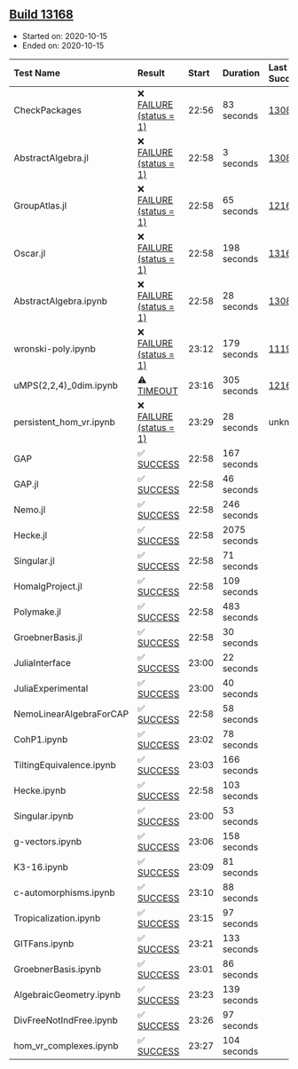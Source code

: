 ## [Build 13168](https://oscarci.mathematik.uni-kl.de/job/oscar/13168/)

* Started on: 2020-10-15
* Ended on: 2020-10-15

| Test Name    | Result | Start | Duration | Last Success | First Failure |
|:-------------|:-------|:------|:---------|:-------------|:--------------|
| CheckPackages | ❌ [FAILURE (status = 1)](https://oscarci.mathematik.uni-kl.de/job/oscar/13168/artifact/logs/build-13168/CheckPackages.log) | 22:56 | 83 seconds | [13085](https://oscarci.mathematik.uni-kl.de/job/oscar/13085/) | [13086](https://oscarci.mathematik.uni-kl.de/job/oscar/13086/) |
| AbstractAlgebra.jl | ❌ [FAILURE (status = 1)](https://oscarci.mathematik.uni-kl.de/job/oscar/13168/artifact/logs/build-13168/AbstractAlgebra.jl.log) | 22:58 | 3 seconds | [13085](https://oscarci.mathematik.uni-kl.de/job/oscar/13085/) | [13086](https://oscarci.mathematik.uni-kl.de/job/oscar/13086/) |
| GroupAtlas.jl | ❌ [FAILURE (status = 1)](https://oscarci.mathematik.uni-kl.de/job/oscar/13168/artifact/logs/build-13168/GroupAtlas.jl.log) | 22:58 | 65 seconds | [12167](https://oscarci.mathematik.uni-kl.de/job/oscar/12167/) | [12168](https://oscarci.mathematik.uni-kl.de/job/oscar/12168/) |
| Oscar.jl | ❌ [FAILURE (status = 1)](https://oscarci.mathematik.uni-kl.de/job/oscar/13168/artifact/logs/build-13168/Oscar.jl.log) | 22:58 | 198 seconds | [13167](https://oscarci.mathematik.uni-kl.de/job/oscar/13167/) | [13168](https://oscarci.mathematik.uni-kl.de/job/oscar/13168/) |
| AbstractAlgebra.ipynb | ❌ [FAILURE (status = 1)](https://oscarci.mathematik.uni-kl.de/job/oscar/13168/artifact/logs/build-13168/AbstractAlgebra.ipynb.log) | 22:58 | 28 seconds | [13085](https://oscarci.mathematik.uni-kl.de/job/oscar/13085/) | [13086](https://oscarci.mathematik.uni-kl.de/job/oscar/13086/) |
| wronski-poly.ipynb | ❌ [FAILURE (status = 1)](https://oscarci.mathematik.uni-kl.de/job/oscar/13168/artifact/logs/build-13168/wronski-poly.ipynb.log) | 23:12 | 179 seconds | [11192](https://oscarci.mathematik.uni-kl.de/job/oscar/11192/) | [11193](https://oscarci.mathematik.uni-kl.de/job/oscar/11193/) |
| uMPS(2,2,4)_0dim.ipynb | ⚠ [TIMEOUT](https://oscarci.mathematik.uni-kl.de/job/oscar/13168/artifact/logs/build-13168/uMPS-2-2-4-_0dim.ipynb.log) | 23:16 | 305 seconds | [12167](https://oscarci.mathematik.uni-kl.de/job/oscar/12167/) | [12168](https://oscarci.mathematik.uni-kl.de/job/oscar/12168/) |
| persistent_hom_vr.ipynb | ❌ [FAILURE (status = 1)](https://oscarci.mathematik.uni-kl.de/job/oscar/13168/artifact/logs/build-13168/persistent_hom_vr.ipynb.log) | 23:29 | 28 seconds | unknown | unknown |
| GAP | ✅ [SUCCESS](https://oscarci.mathematik.uni-kl.de/job/oscar/13168/artifact/logs/build-13168/GAP.log) | 22:58 | 167 seconds |  |  |
| GAP.jl | ✅ [SUCCESS](https://oscarci.mathematik.uni-kl.de/job/oscar/13168/artifact/logs/build-13168/GAP.jl.log) | 22:58 | 46 seconds |  |  |
| Nemo.jl | ✅ [SUCCESS](https://oscarci.mathematik.uni-kl.de/job/oscar/13168/artifact/logs/build-13168/Nemo.jl.log) | 22:58 | 246 seconds |  |  |
| Hecke.jl | ✅ [SUCCESS](https://oscarci.mathematik.uni-kl.de/job/oscar/13168/artifact/logs/build-13168/Hecke.jl.log) | 22:58 | 2075 seconds |  |  |
| Singular.jl | ✅ [SUCCESS](https://oscarci.mathematik.uni-kl.de/job/oscar/13168/artifact/logs/build-13168/Singular.jl.log) | 22:58 | 71 seconds |  |  |
| HomalgProject.jl | ✅ [SUCCESS](https://oscarci.mathematik.uni-kl.de/job/oscar/13168/artifact/logs/build-13168/HomalgProject.jl.log) | 22:58 | 109 seconds |  |  |
| Polymake.jl | ✅ [SUCCESS](https://oscarci.mathematik.uni-kl.de/job/oscar/13168/artifact/logs/build-13168/Polymake.jl.log) | 22:58 | 483 seconds |  |  |
| GroebnerBasis.jl | ✅ [SUCCESS](https://oscarci.mathematik.uni-kl.de/job/oscar/13168/artifact/logs/build-13168/GroebnerBasis.jl.log) | 22:58 | 30 seconds |  |  |
| JuliaInterface | ✅ [SUCCESS](https://oscarci.mathematik.uni-kl.de/job/oscar/13168/artifact/logs/build-13168/JuliaInterface.log) | 23:00 | 22 seconds |  |  |
| JuliaExperimental | ✅ [SUCCESS](https://oscarci.mathematik.uni-kl.de/job/oscar/13168/artifact/logs/build-13168/JuliaExperimental.log) | 23:00 | 40 seconds |  |  |
| NemoLinearAlgebraForCAP | ✅ [SUCCESS](https://oscarci.mathematik.uni-kl.de/job/oscar/13168/artifact/logs/build-13168/NemoLinearAlgebraForCAP.log) | 22:58 | 58 seconds |  |  |
| CohP1.ipynb | ✅ [SUCCESS](https://oscarci.mathematik.uni-kl.de/job/oscar/13168/artifact/logs/build-13168/CohP1.ipynb.log) | 23:02 | 78 seconds |  |  |
| TiltingEquivalence.ipynb | ✅ [SUCCESS](https://oscarci.mathematik.uni-kl.de/job/oscar/13168/artifact/logs/build-13168/TiltingEquivalence.ipynb.log) | 23:03 | 166 seconds |  |  |
| Hecke.ipynb | ✅ [SUCCESS](https://oscarci.mathematik.uni-kl.de/job/oscar/13168/artifact/logs/build-13168/Hecke.ipynb.log) | 22:58 | 103 seconds |  |  |
| Singular.ipynb | ✅ [SUCCESS](https://oscarci.mathematik.uni-kl.de/job/oscar/13168/artifact/logs/build-13168/Singular.ipynb.log) | 23:00 | 53 seconds |  |  |
| g-vectors.ipynb | ✅ [SUCCESS](https://oscarci.mathematik.uni-kl.de/job/oscar/13168/artifact/logs/build-13168/g-vectors.ipynb.log) | 23:06 | 158 seconds |  |  |
| K3-16.ipynb | ✅ [SUCCESS](https://oscarci.mathematik.uni-kl.de/job/oscar/13168/artifact/logs/build-13168/K3-16.ipynb.log) | 23:09 | 81 seconds |  |  |
| c-automorphisms.ipynb | ✅ [SUCCESS](https://oscarci.mathematik.uni-kl.de/job/oscar/13168/artifact/logs/build-13168/c-automorphisms.ipynb.log) | 23:10 | 88 seconds |  |  |
| Tropicalization.ipynb | ✅ [SUCCESS](https://oscarci.mathematik.uni-kl.de/job/oscar/13168/artifact/logs/build-13168/Tropicalization.ipynb.log) | 23:15 | 97 seconds |  |  |
| GITFans.ipynb | ✅ [SUCCESS](https://oscarci.mathematik.uni-kl.de/job/oscar/13168/artifact/logs/build-13168/GITFans.ipynb.log) | 23:21 | 133 seconds |  |  |
| GroebnerBasis.ipynb | ✅ [SUCCESS](https://oscarci.mathematik.uni-kl.de/job/oscar/13168/artifact/logs/build-13168/GroebnerBasis.ipynb.log) | 23:01 | 86 seconds |  |  |
| AlgebraicGeometry.ipynb | ✅ [SUCCESS](https://oscarci.mathematik.uni-kl.de/job/oscar/13168/artifact/logs/build-13168/AlgebraicGeometry.ipynb.log) | 23:23 | 139 seconds |  |  |
| DivFreeNotIndFree.ipynb | ✅ [SUCCESS](https://oscarci.mathematik.uni-kl.de/job/oscar/13168/artifact/logs/build-13168/DivFreeNotIndFree.ipynb.log) | 23:26 | 97 seconds |  |  |
| hom_vr_complexes.ipynb | ✅ [SUCCESS](https://oscarci.mathematik.uni-kl.de/job/oscar/13168/artifact/logs/build-13168/hom_vr_complexes.ipynb.log) | 23:27 | 104 seconds |  |  |
